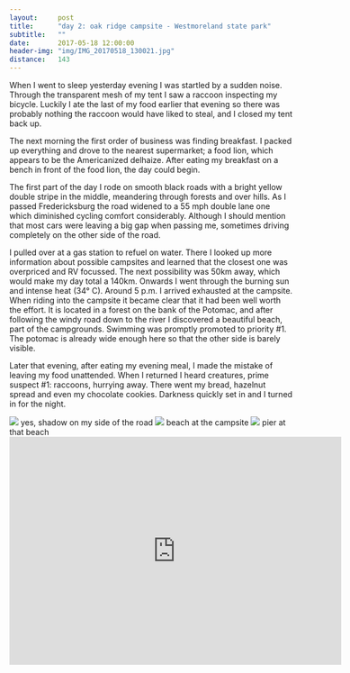 ```yaml
---
layout:     post
title:      "day 2: oak ridge campsite - Westmoreland state park"
subtitle:   ""
date:       2017-05-18 12:00:00
header-img: "img/IMG_20170518_130021.jpg"
distance:   143
---
```


When I went to sleep yesterday evening I was startled by a sudden noise.
Through the transparent mesh of my tent I saw a raccoon inspecting my bicycle.
Luckily I ate the last of my food earlier that evening so there was probably nothing the raccoon would have liked to steal, and I closed my tent back up.

The next morning the first order of business was finding breakfast.
I packed up everything and drove to the nearest supermarket; a food lion, which appears to be the Americanized delhaize.
After eating my breakfast on a bench in front of the food lion, the day could begin.

The first part of the day I rode on smooth black roads with a bright yellow double stripe in the middle, meandering through forests and over hills.
As I passed Fredericksburg the road widened to a 55 mph double lane one which diminished cycling comfort considerably.
Although I should mention that most cars were leaving a big gap when passing me, sometimes driving completely on the other side of the road.

I pulled over at a gas station to refuel on water.
There I looked up more information about possible campsites and learned that the closest one was overpriced and RV focussed.
The next possibility was 50km away, which would make my day total a 140km.
Onwards I went through the burning sun and intense heat (34° C).
Around 5 p.m. I arrived exhausted at the campsite.
When riding into the campsite it became clear that it had been well worth the effort.
It is located in a forest on the bank of the Potomac, and after following the windy road down to the river I discovered a beautiful beach, part of the campgrounds.
Swimming was promptly promoted to priority #1.
The potomac is already wide enough here so that the other side is barely visible.

Later that evening, after eating my evening meal, I made the mistake of leaving my food unattended.
When I returned I heard creatures, prime suspect #1: raccoons, hurrying away.
There went my bread, hazelnut spread and even my chocolate cookies.
Darkness quickly set in and I turned in for the night.

<img src="{{ site.baseurl }}/img/IMG_20170518_143157.jpg">
<span class="caption text-muted">yes, shadow on my side of the road</span>


<img src="{{ site.baseurl }}/img/IMG_20170518_171758.jpg">
<span class="caption text-muted">beach at the campsite</span>


<img src="{{ site.baseurl }}/img/IMG_20170518_171821.jpg">
<span class="caption text-muted">pier at that beach</span>


<iframe height='405' width='590' frameborder='0' allowtransparency='true' scrolling='no' src='https://www.strava.com/activities/994769478/embed/3cc489c02010635836ddcdea57862ff5ddd33dca'></iframe>